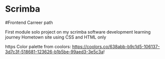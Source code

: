 # Scrimba
#Frontend Carreer path


First module solo project on my scrimba software development learning journey 
Hometown site using CSS and HTML only

https
Color palette from coolors: https://coolors.co/638abb-b9c1d5-106137-3d7c3f-518681-123626-b1b5be-99aed3-3e5c3a!

